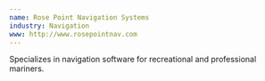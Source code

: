 ```yaml
---
name: Rose Point Navigation Systems
industry: Navigation
www: http://www.rosepointnav.com
---
```

Specializes in navigation software for recreational and professional mariners.
